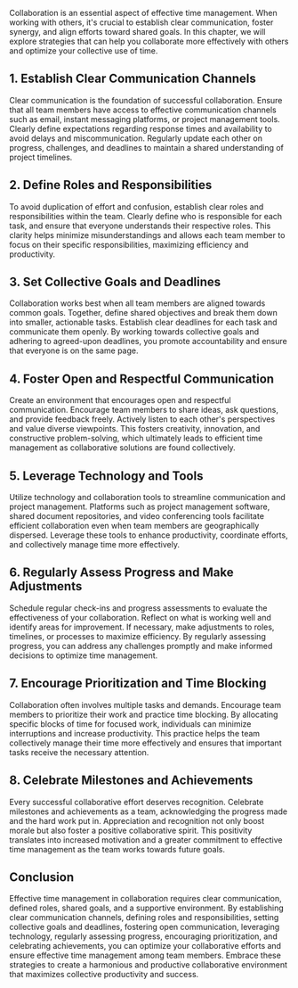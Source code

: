 
Collaboration is an essential aspect of effective time management. When working with others, it's crucial to establish clear communication, foster synergy, and align efforts toward shared goals. In this chapter, we will explore strategies that can help you collaborate more effectively with others and optimize your collective use of time.

**1. Establish Clear Communication Channels**
---------------------------------------------

Clear communication is the foundation of successful collaboration. Ensure that all team members have access to effective communication channels such as email, instant messaging platforms, or project management tools. Clearly define expectations regarding response times and availability to avoid delays and miscommunication. Regularly update each other on progress, challenges, and deadlines to maintain a shared understanding of project timelines.

**2. Define Roles and Responsibilities**
----------------------------------------

To avoid duplication of effort and confusion, establish clear roles and responsibilities within the team. Clearly define who is responsible for each task, and ensure that everyone understands their respective roles. This clarity helps minimize misunderstandings and allows each team member to focus on their specific responsibilities, maximizing efficiency and productivity.

**3. Set Collective Goals and Deadlines**
-----------------------------------------

Collaboration works best when all team members are aligned towards common goals. Together, define shared objectives and break them down into smaller, actionable tasks. Establish clear deadlines for each task and communicate them openly. By working towards collective goals and adhering to agreed-upon deadlines, you promote accountability and ensure that everyone is on the same page.

**4. Foster Open and Respectful Communication**
-----------------------------------------------

Create an environment that encourages open and respectful communication. Encourage team members to share ideas, ask questions, and provide feedback freely. Actively listen to each other's perspectives and value diverse viewpoints. This fosters creativity, innovation, and constructive problem-solving, which ultimately leads to efficient time management as collaborative solutions are found collectively.

**5. Leverage Technology and Tools**
------------------------------------

Utilize technology and collaboration tools to streamline communication and project management. Platforms such as project management software, shared document repositories, and video conferencing tools facilitate efficient collaboration even when team members are geographically dispersed. Leverage these tools to enhance productivity, coordinate efforts, and collectively manage time more effectively.

**6. Regularly Assess Progress and Make Adjustments**
-----------------------------------------------------

Schedule regular check-ins and progress assessments to evaluate the effectiveness of your collaboration. Reflect on what is working well and identify areas for improvement. If necessary, make adjustments to roles, timelines, or processes to maximize efficiency. By regularly assessing progress, you can address any challenges promptly and make informed decisions to optimize time management.

**7. Encourage Prioritization and Time Blocking**
-------------------------------------------------

Collaboration often involves multiple tasks and demands. Encourage team members to prioritize their work and practice time blocking. By allocating specific blocks of time for focused work, individuals can minimize interruptions and increase productivity. This practice helps the team collectively manage their time more effectively and ensures that important tasks receive the necessary attention.

**8. Celebrate Milestones and Achievements**
--------------------------------------------

Every successful collaborative effort deserves recognition. Celebrate milestones and achievements as a team, acknowledging the progress made and the hard work put in. Appreciation and recognition not only boost morale but also foster a positive collaborative spirit. This positivity translates into increased motivation and a greater commitment to effective time management as the team works towards future goals.

**Conclusion**
--------------

Effective time management in collaboration requires clear communication, defined roles, shared goals, and a supportive environment. By establishing clear communication channels, defining roles and responsibilities, setting collective goals and deadlines, fostering open communication, leveraging technology, regularly assessing progress, encouraging prioritization, and celebrating achievements, you can optimize your collaborative efforts and ensure effective time management among team members. Embrace these strategies to create a harmonious and productive collaborative environment that maximizes collective productivity and success.
